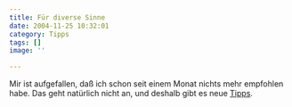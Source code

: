 ```yaml
---
title: Für diverse Sinne
date: 2004-11-25 10:32:01
category: Tipps
tags: []
image: ''

---
```


Mir ist aufgefallen, daß ich schon seit einem Monat nichts mehr empfohlen habe. Das geht natürlich nicht an, und deshalb gibt es neue [Tipps](/category/tipps/).
